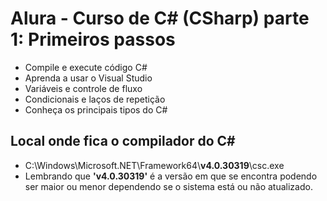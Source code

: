 # Alura - Curso de C# (CSharp) parte 1: Primeiros passos

* Compile e execute código C#
* Aprenda a usar o Visual Studio
* Variáveis e controle de fluxo
* Condicionais e laços de repetição
* Conheça os principais tipos do C#

## Local onde fica o compilador do C#

* C:\Windows\Microsoft.NET\Framework64\\**v4.0.30319**\\csc.exe 
* Lembrando que **'v4.0.30319'** é a versão em que se encontra podendo ser maior ou menor dependendo se o sistema está ou não atualizado.
